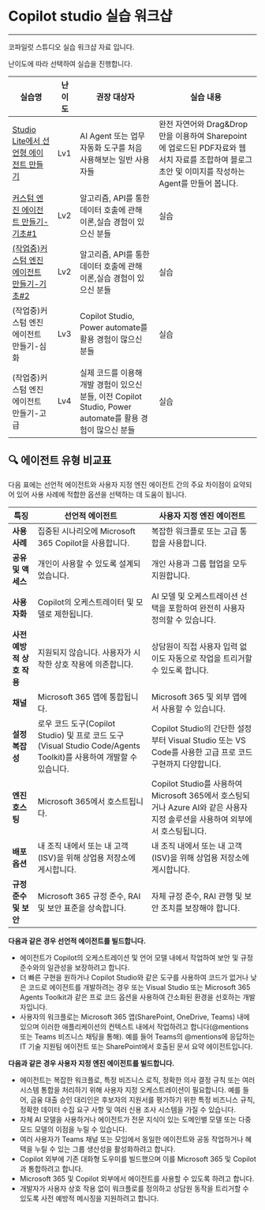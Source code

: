 # Copilot studio 실습 워크샵
----
코파일럿 스튜디오 실습 워크샵 자료 입니다.

난이도에 따라 선택하여 실습을 진행합니다.

| **실습명** | **난이도** | **권장 대상자** | **실습 내용** |
|---|---|---|---|
|[Studio Lite에서 선언형 에이전트 만들기](https://github.com/chichoi1991/Copilot_Agent/tree/main/%EC%BD%94%ED%8C%8C%EC%9D%BC%EB%9F%BF%20%EC%8A%A4%ED%8A%9C%EB%94%94%EC%98%A4%20%EC%9B%8C%ED%81%AC%EC%83%B5/%EC%BD%94%ED%8C%8C%EC%9D%BC%EB%9F%BF%20%EC%8A%A4%ED%8A%9C%EB%94%94%EC%98%A4%20Lite)| Lv1 | AI Agent 또는 업무자동화 도구를 처음 사용해보는 일반 사용자들 | 완전 자연어와 Drag&Drop 만을 이용하여 Sharepoint에 업로드된 PDF자료와 웹서치 자료를 조합하여 블로그 초안 및 이미지를 작성하는 Agent를 만들어 봅니다.|
|[커스텀 엔진 에이전트 만들기-기초#1](https://github.com/chichoi1991/Copilot_Agent/tree/main/%EC%BD%94%ED%8C%8C%EC%9D%BC%EB%9F%BF%20%EC%8A%A4%ED%8A%9C%EB%94%94%EC%98%A4%20%EC%9B%8C%ED%81%AC%EC%83%B5/%EC%BB%A4%EC%8A%A4%ED%85%80%20%EC%97%90%EC%9D%B4%EC%A0%84%ED%8A%B8%20%EB%A7%8C%EB%93%A4%EA%B8%B0-%EA%B8%B0%EC%B4%88%231)| Lv2 |알고리즘, API를 통한 데이터 호출에 관해 이론,실습 경험이 있으신 분들  | 실습 |
|[(작업중)커스텀 엔진 에이전트 만들기-기초#2](https://github.com/chichoi1991/Copilot_Agent/tree/main/%EC%BD%94%ED%8C%8C%EC%9D%BC%EB%9F%BF%20%EC%8A%A4%ED%8A%9C%EB%94%94%EC%98%A4%20%EC%9B%8C%ED%81%AC%EC%83%B5/%EC%BB%A4%EC%8A%A4%ED%85%80%20%EC%97%90%EC%9D%B4%EC%A0%84%ED%8A%B8%20%EB%A7%8C%EB%93%A4%EA%B8%B0-%EA%B8%B0%EC%B4%88%232)| Lv2 |알고리즘, API를 통한 데이터 호출에 관해 이론,실습 경험이 있으신 분들  | 실습 |
|(작업중)커스텀 엔진 에이전트 만들기-심화| Lv3 |  Copilot Studio, Power automate를 활용 경험이 많으신 분들 | 실습 |
|(작업중)커스텀 엔진 에이전트 만들기-고급| Lv4 | 실제 코드를 이용해 개발 경험이 있으신 분들, 이전 Copilot Studio, Power automate를 활용 경험이 많으신 분들 | 실습 |

## 🔍 에이전트 유형 비교표

다음 표에는 선언적 에이전트와 사용자 지정 엔진 에이전트 간의 주요 차이점이 요약되어 있어 사용 사례에 적합한 옵션을 선택하는 데 도움이 됩니다.

| **특징** | **선언적 에이전트** | **사용자 지정 엔진 에이전트** |
|----------|----------------------|--------------------------------|
| **사용 사례** | 집중된 시나리오에 Microsoft 365 Copilot을 사용합니다. | 복잡한 워크플로 또는 고급 통합을 사용합니다. |
| **공유 및 액세스** | 개인이 사용할 수 있도록 설계되었습니다. | 개인 사용과 그룹 협업을 모두 지원합니다. |
| **사용자화** | Copilot의 오케스트레이터 및 모델로 제한됩니다. | AI 모델 및 오케스트레이션 선택을 포함하여 완전히 사용자 정의할 수 있습니다. |
| **사전 예방적 상호 작용** | 지원되지 않습니다. 사용자가 시작한 상호 작용에 의존합니다. | 상담원이 직접 사용자 입력 없이도 자동으로 작업을 트리거할 수 있도록 합니다. |
| **채널** | Microsoft 365 앱에 통합됩니다. | Microsoft 365 및 외부 앱에서 사용할 수 있습니다. |
| **설정 복잡성** | 로우 코드 도구(Copilot Studio) 및 프로 코드 도구(Visual Studio Code/Agents Toolkit)를 사용하여 개발할 수 있습니다. | Copilot Studio의 간단한 설정부터 Visual Studio 또는 VS Code를 사용한 고급 프로 코드 구현까지 다양합니다. |
| **엔진 호스팅** | Microsoft 365에서 호스트됩니다. | Copilot Studio를 사용하여 Microsoft 365에서 호스팅되거나 Azure AI와 같은 사용자 지정 솔루션을 사용하여 외부에서 호스팅됩니다. |
| **배포 옵션** | 내 조직 내에서 또는 내 고객(ISV)을 위해 상업용 저장소에 게시합니다. | 내 조직 내에서 또는 내 고객(ISV)을 위해 상업용 저장소에 게시합니다. |
| **규정 준수 및 보안** | Microsoft 365 규정 준수, RAI 및 보안 표준을 상속합니다. | 자체 규정 준수, RAI 관행 및 보안 조치를 보장해야 합니다. |

**다음과 같은 경우 선언적 에이전트를 빌드합니다.**

- 에이전트가 Copilot의 오케스트레이션 및 언어 모델 내에서 작업하여 보안 및 규정 준수와의 일관성을 보장하려고 합니다.
- 더 빠른 구현을 원하거나 Copilot Studio와 같은 도구를 사용하여 코드가 없거나 낮은 코드로 에이전트를 개발하려는 경우 또는 Visual Studio 또는 Microsoft 365 Agents Toolkit과 같은 프로 코드 옵션을 사용하여 간소화된 환경을 선호하는 개발자입니다.
- 사용자의 워크플로는 Microsoft 365 앱(SharePoint, OneDrive, Teams) 내에 있으며 이러한 애플리케이션의 컨텍스트 내에서 작업하려고 합니다(@mentions 또는 Teams 비즈니스 채팅을 통해). 예를 들어 Teams의 @mentions에 응답하는 IT 기술 지원팀 에이전트 또는 SharePoint에서 호출된 문서 요약 에이전트입니다.


**다음과 같은 경우 사용자 지정 엔진 에이전트를 빌드합니다.**

- 에이전트는 복잡한 워크플로, 특정 비즈니스 로직, 정확한 의사 결정 규칙 또는 여러 시스템 통합을 처리하기 위해 사용자 지정 오케스트레이션이 필요합니다. 예를 들어, 금융 대출 승인 대리인은 후보자의 지원서를 평가하기 위한 특정 비즈니스 규칙, 정확한 데이터 수집 요구 사항 및 여러 신용 조사 시스템을 가질 수 있습니다.
- 자체 AI 모델을 사용하거나 에이전트가 전문 지식이 있는 도메인별 모델 또는 다중 모드 모델의 이점을 누릴 수 있습니다.
- 여러 사용자가 Teams 채널 또는 모임에서 동일한 에이전트와 공동 작업하거나 혜택을 누릴 수 있는 그룹 생산성을 활성화하려고 합니다.
- Copilot 외부에 기존 대화형 도우미를 빌드했으며 이를 Microsoft 365 및 Copilot과 통합하려고 합니다.
- Microsoft 365 및 Copilot 외부에서 에이전트를 사용할 수 있도록 하려고 합니다.
- 개발자가 사용자 상호 작용 없이 워크플로를 정의하고 상담원 동작을 트리거할 수 있도록 사전 예방적 메시징을 지원하려고 합니다.

